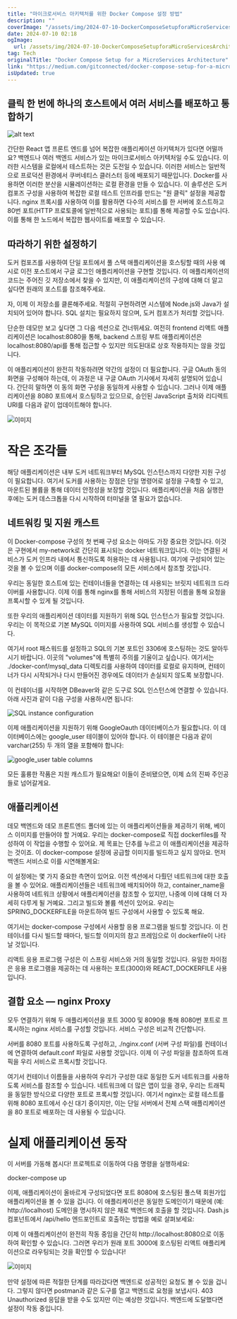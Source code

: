 ```yaml
---
title: "마이크로서비스 아키텍처를 위한 Docker Compose 설정 방법"
description: ""
coverImage: "/assets/img/2024-07-10-DockerComposeSetupforaMicroServicesArchitecture_0.png"
date: 2024-07-10 02:18
ogImage: 
  url: /assets/img/2024-07-10-DockerComposeSetupforaMicroServicesArchitecture_0.png
tag: Tech
originalTitle: "Docker Compose Setup for a MicroServices Architecture"
link: "https://medium.com/gitconnected/docker-compose-setup-for-a-microservices-architecture-f47902dadcae"
isUpdated: true
---
```





## 클릭 한 번에 하나의 호스트에서 여러 서비스를 배포하고 통합하기

![alt text](/assets/img/2024-07-10-DockerComposeSetupforaMicroServicesArchitecture_0.png)

간단한 React 앱 프론트 엔드를 넘어 복잡한 애플리케이션 아키텍처가 있다면 어떨까요? 백엔드나 여러 백엔드 서비스가 있는 마이크로서비스 아키텍처일 수도 있습니다. 이러한 시스템을 로컬에서 테스트하는 것은 도전일 수 있습니다. 이러한 서비스는 일반적으로 프로덕션 환경에서 쿠버네티스 클러스터 등에 배포되기 때문입니다. Docker를 사용하면 이러한 분산을 시뮬레이션하는 로컬 환경을 만들 수 있습니다. 이 솔루션은 도커 컴포즈 구성을 사용하여 복잡한 로컬 테스트 인프라를 만드는 "원 클릭" 설정을 제공합니다. nginx 프록시를 사용하여 이를 활용하면 다수의 서비스를 한 서버에 호스트하고 80번 포트(HTTP 프로토콜에 일반적으로 사용되는 포트)를 통해 제공할 수도 있습니다. 이를 통해 한 노드에서 복잡한 웹사이트를 배포할 수 있습니다.

## 따라하기 위한 설정하기

<div class="content-ad"></div>

도커 컴포즈를 사용하여 단일 포트에서 풀 스택 애플리케이션을 호스팅할 때의 사용 예시로 이전 포스트에서 구글 로그인 애플리케이션을 구현할 것입니다. 이 애플리케이션의 코드는 주어진 깃 저장소에서 찾을 수 있지만, 이 애플리케이션의 구성에 대해 더 알고 싶다면 원래의 포스트를 참조해주세요.

자, 이제 이 저장소를 클론해주세요. 적절히 구현하려면 시스템에 Node.js와 Java가 설치되어 있어야 합니다. SQL 설치는 필요하지 않으며, 도커 컴포즈가 처리할 것입니다.

단순한 데모만 보고 싶다면 그 다음 섹션으로 건너뛰세요. 여전히 frontend 리액트 애플리케이션은 localhost:8080을 통해, backend 스프링 부트 애플리케이션은 localhost:8080/api를 통해 접근할 수 있지만 의도된대로 상호 작용하지는 않을 것입니다.

이 애플리케이션이 완전히 작동하려면 약간의 설정이 더 필요합니다. 구글 OAuth 동의 화면을 구성해야 하는데, 이 과정은 내 구글 OAuth 기사에서 자세히 설명되어 있습니다. 간단히 말하면 이 동의 화면 구성을 동일하게 사용할 수 있습니다. 그러나 이제 애플리케이션을 8080 포트에서 호스팅하고 있으므로, 승인된 JavaScript 출처와 리디렉트 URI를 다음과 같이 업데이트해야 합니다.

<div class="content-ad"></div>

![이미지](/assets/img/2024-07-10-DockerComposeSetupforaMicroServicesArchitecture_1.png)

# 작은 조각들

해당 애플리케이션은 내부 도커 네트워크부터 MySQL 인스턴스까지 다양한 지원 구성이 필요합니다. 여기서 도커를 사용하는 장점은 단일 명령어로 설정을 구축할 수 있고, 마운트된 볼륨을 통해 데이터 안정성을 보장할 것입니다. 애플리케이션을 처음 실행한 후에는 도커 데스크톱을 다시 시작하여 터미널을 열 필요가 없습니다.

## 네트워킹 및 지원 캐스트

<div class="content-ad"></div>

이 Docker-compose 구성의 첫 번째 구성 요소는 아마도 가장 중요한 것입니다. 이것은 구현에서 my-network로 간단히 표시되는 docker 네트워크입니다. 이는 연결된 서비스가 도커 인프라 내에서 통신하도록 허용하는 데 사용됩니다. 여기에 구성되어 있는 것을 볼 수 있으며 이를 docker-compose의 모든 서비스에서 참조할 것입니다.

우리는 동일한 호스트에 있는 컨테이너들을 연결하는 데 사용되는 브릿지 네트워크 드라이버를 사용합니다. 이제 이를 통해 nginx를 통해 서비스의 지정된 이름을 통해 요청을 프록시할 수 있게 될 것입니다.

또한 우리의 애플리케이션 데이터를 지원하기 위해 SQL 인스턴스가 필요할 것입니다. 우리는 이 목적으로 기본 MySQL 이미지를 사용하여 SQL 서비스를 생성할 수 있습니다.

여기서 root 패스워드를 설정하고 SQL의 기본 포트인 3306에 호스팅하는 것도 알아두시기 바랍니다. 이곳의 "volumes"에 특별히 주의를 기울이고 싶습니다. 여기서는 ./docker-conf/mysql_data 디렉토리를 사용하여 데이터를 로컬로 유지하며, 컨테이너가 다시 시작되거나 다시 만들어진 경우에도 데이터가 손실되지 않도록 보장합니다.

<div class="content-ad"></div>

이 컨테이너를 시작하면 DBeaver와 같은 도구로 SQL 인스턴스에 연결할 수 있습니다. 아래 사진과 같이 다음 구성을 사용하시면 됩니다:

![SQL instance configuration](/assets/img/2024-07-10-DockerComposeSetupforaMicroServicesArchitecture_2.png)

이제 애플리케이션을 지원하기 위해 GoogleOauth 데이터베이스가 필요합니다. 이 데이터베이스에는 google_user 테이블이 있어야 합니다. 이 테이블은 다음과 같이 varchar(255) 두 개의 열을 포함해야 합니다:

![google_user table columns](/assets/img/2024-07-10-DockerComposeSetupforaMicroServicesArchitecture_3.png)

<div class="content-ad"></div>

모든 훌륭한 작품은 지원 캐스트가 필요해요! 이들이 준비됐으면, 이제 쇼의 진짜 주인공들로 넘어갈게요.

## 애플리케이션

데모 백엔드와 데모 프론트엔드 폴더에 있는 이 애플리케이션들을 제공하기 위해, 베이스 이미지를 만들어야 할 거예요. 우리는 docker-compose로 직접 dockerfiles를 작성하여 이 작업을 수행할 수 있어요. 제 목표는 단추를 누르고 이 애플리케이션을 제공하는 것이죠. 이 docker-compose 설정에 공급할 이미지를 빌드하고 싶지 않아요. 먼저 백엔드 서비스로 이를 시연해볼게요:

이 설정에는 몇 가지 중요한 측면이 있어요. 이전 섹션에서 다뤘던 네트워크에 대한 호출을 볼 수 있어요. 애플리케이션들은 네트워크에 배치되어야 하고, container_name을 사용하여 네트워크 상황에서 애플리케이션을 참조할 수 있지만, 나중에 이에 대해 더 자세히 다루게 될 거예요. 그리고 빌드와 볼륨 섹션이 있어요. 우리는 SPRING_DOCKERFILE을 마운트하여 빌드 구성에서 사용할 수 있도록 해요.

<div class="content-ad"></div>

여기서는 docker-compose 구성에서 사용할 응용 프로그램을 빌드할 것입니다. 이 컨테이너를 다시 빌드할 때마다, 빌드할 이미지의 참고 프레임으로 이 dockerfile이 나타날 것입니다.

리액트 응용 프로그램 구성은 이 스프링 서비스와 거의 동일할 것입니다. 유일한 차이점은 응용 프로그램을 제공하는 데 사용하는 포트(3000)와 REACT_DOCKERFILE 사용입니다.

## 결합 요소 — nginx Proxy

모두 연결하기 위해 두 애플리케이션을 포트 3000 및 8090을 통해 8080번 포트로 프록시하는 nginx 서비스를 구성할 것입니다. 서비스 구성은 비교적 간단합니다.

<div class="content-ad"></div>

서버를 8080 포트를 사용하도록 구성하고, ./nginx.conf (서버 구성 파일)를 컨테이너에 연결하여 default.conf 파일로 사용할 것입니다. 이제 이 구성 파일을 참조하여 트래픽을 우리 서비스로 프록시할 것입니다. 

여기서 컨테이너 이름들을 사용하여 우리가 구성한 대로 동일한 도커 네트워크를 사용하도록 서비스를 참조할 수 있습니다. 네트워크에 더 많은 앱이 있을 경우, 우리는 트래픽을 동일한 방식으로 다양한 포트로 프록시할 것입니다. 여기서 nginx는 로컬 테스트를 위해 8080 포트에서 수신 대기 중이지만, 이는 단일 서버에서 전체 스택 애플리케이션을 80 포트로 배포하는 데 사용될 수 있습니다.

# 실제 애플리케이션 동작

이 서버를 가동해 봅시다! 프로젝트로 이동하여 다음 명령을 실행하세요:

<div class="content-ad"></div>

docker-compose up

이제, 애플리케이션이 올바르게 구성되었다면 포트 8080에 호스팅된 풀스택 회원가입 애플리케이션을 볼 수 있을 겁니다. 이 애플리케이션은 동일한 도메인이기 때문에 (예: http://localhost) 도메인을 명시하지 않은 채로 백엔드에 호출을 할 것입니다. Dash.js 컴포넌트에서 /api/hello 엔드포인트로 호출하는 방법을 예로 살펴보세요:

이제 이 애플리케이션이 완전히 작동 중임을 간단히 http://localhost:8080으로 이동하여 확인할 수 있습니다. 그러면 우리가 원래 포트 3000에 호스팅된 리액트 애플리케이션으로 라우팅되는 것을 확인할 수 있습니다!

![이미지](/assets/img/2024-07-10-DockerComposeSetupforaMicroServicesArchitecture_4.png)

<div class="content-ad"></div>

만약 설정에 따른 적절한 단계를 따라갔다면 백엔드로 성공적인 요청도 볼 수 있을 겁니다. 그렇지 않다면 postman과 같은 도구를 열고 백엔드로 요청을 보냅시다. 403 Unauthorized 응답을 받을 수도 있지만 이는 예상한 것입니다. 백엔드에 도달했다면 설정이 작동 중입니다.
